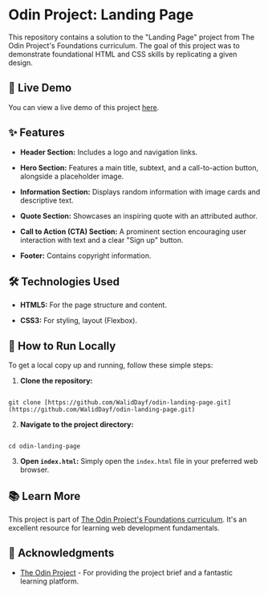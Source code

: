 # Odin Project: Landing Page

This repository contains a solution to the "Landing Page" project from The Odin Project's Foundations curriculum. The goal of this project was to demonstrate foundational HTML and CSS skills by replicating a given design.

## 🚀 Live Demo

You can view a live demo of this project [here](https://waliddayf.github.io/odin-landing-page).

## ✨ Features

- **Header Section:** Includes a logo and navigation links.

- **Hero Section:** Features a main title, subtext, and a call-to-action button, alongside a placeholder image.

- **Information Section:** Displays random information with image cards and descriptive text.

- **Quote Section:** Showcases an inspiring quote with an attributed author.

- **Call to Action (CTA) Section:** A prominent section encouraging user interaction with text and a clear "Sign up" button.

- **Footer:** Contains copyright information.

## 🛠️ Technologies Used

- **HTML5:** For the page structure and content.

- **CSS3:** For styling, layout (Flexbox).

## 🏃 How to Run Locally

To get a local copy up and running, follow these simple steps:

1. **Clone the repository:**

```

git clone [https://github.com/WalidDayf/odin-landing-page.git](https://github.com/WalidDayf/odin-landing-page.git)

```

2. **Navigate to the project directory:**

```

cd odin-landing-page

```

3. **Open `index.html`:**
   Simply open the `index.html` file in your preferred web browser.

## 📚 Learn More

This project is part of [The Odin Project's Foundations curriculum](https://www.theodinproject.com/lessons/foundations-landing-page). It's an excellent resource for learning web development fundamentals.

## 🙏 Acknowledgments

- [The Odin Project](https://www.theodinproject.com/) - For providing the project brief and a fantastic learning platform.
